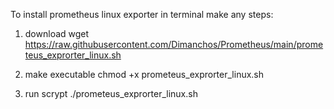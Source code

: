 To install prometheus linux exporter in terminal make any steps:
1) download
wget https://raw.githubusercontent.com/Dimanchos/Prometheus/main/prometeus_exprorter_linux.sh

2) make executable
chmod +x prometeus_exprorter_linux.sh
3) run scrypt
./prometeus_exprorter_linux.sh
